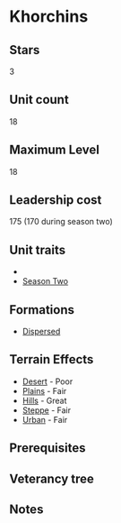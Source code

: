 # Khorchins

## Stars
3

## Unit count
18

## Maximum Level
18

## Leadership cost
175 (170 during season two)

## Unit traits
* [](../../unit-traits/.md)
* [Season Two](../../unit-traits/season-two.md)

## Formations
* [Dispersed](../../formations/dispersed.md)

## Terrain Effects
* [Desert](../../terrain-effects/desert) - Poor
* [Plains](../../terrain-effects/) - Fair
* [Hills](../../terrain-effects/) - Great
* [Steppe](../../terrain-effects/) - Fair
* [Urban](../../terrain-effects/) - Fair

## Prerequisites

## Veterancy tree

## Notes
